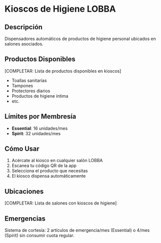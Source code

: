 # Kioscos de Higiene LOBBA

## Descripción
Dispensadores automáticos de productos de higiene personal ubicados en salones asociados.

## Productos Disponibles
[COMPLETAR: Lista de productos disponibles en kioscos]
- Toallas sanitarias
- Tampones
- Protectores diarios
- Productos de higiene íntima
- etc.

## Límites por Membresía
- **Essential**: 16 unidades/mes
- **Spirit**: 32 unidades/mes

## Cómo Usar
1. Acércate al kiosco en cualquier salón LOBBA
2. Escanea tu código QR de la app
3. Selecciona el producto que necesitas
4. El kiosco dispensa automáticamente

## Ubicaciones
[COMPLETAR: Lista de salones con kioscos de higiene]

## Emergencias
Sistema de cortesía: 2 artículos de emergencia/mes (Essential) o 4/mes (Spirit) sin consumir cuota regular.
